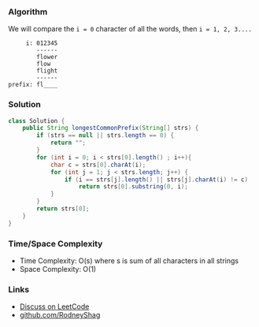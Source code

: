 ### Algorithm

We will compare the `i = 0` character of all the words, then `i = 1, 2, 3....`

```
     i: 012345
        ------
        flower
        flow
        flight
        ------
prefix: fl____
```

### Solution

```java
class Solution {
    public String longestCommonPrefix(String[] strs) {
        if (strs == null || strs.length == 0) {
            return "";
        }
        for (int i = 0; i < strs[0].length() ; i++){
            char c = strs[0].charAt(i);
            for (int j = 1; j < strs.length; j++) {
                if (i == strs[j].length() || strs[j].charAt(i) != c)
                    return strs[0].substring(0, i);             
            }
        }
        return strs[0];
    }
}
```

### Time/Space Complexity

-  Time Complexity: O(s) where s is sum of all characters in all strings
- Space Complexity: O(1)


### Links

- [Discuss on LeetCode](https://leetcode.com/problems/longest-common-prefix/discuss/452063)
- [github.com/RodneyShag](https://github.com/RodneyShag)

